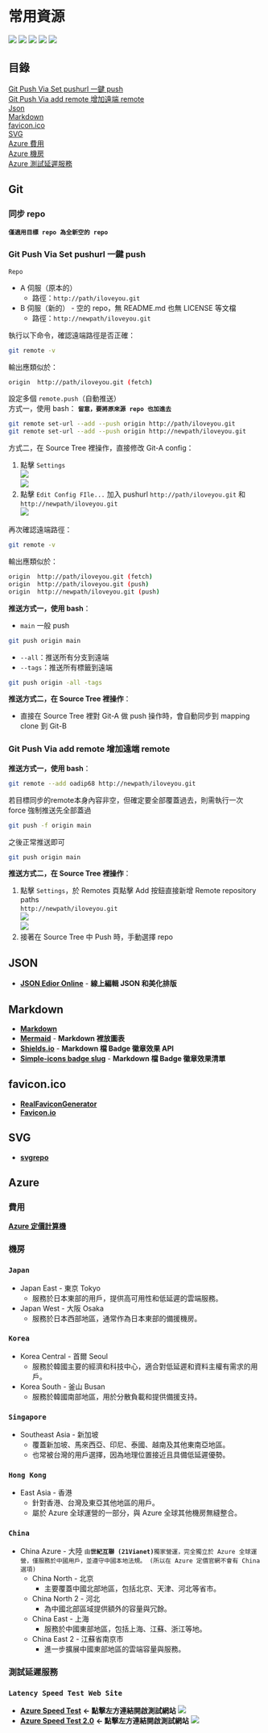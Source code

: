 # 常用資源

![](https://img.shields.io/badge/Tool-Resource-orange)
![](https://img.shields.io/badge/JSON-555?logo=json)
![](https://img.shields.io/badge/Mermaid-555?logo=mermaid)
![](https://img.shields.io/badge/Shields.io-555?logo=shieldsdotio)
![](https://img.shields.io/badge/Markdown-555?logo=markdown)

## 目錄

[Git Push Via Set pushurl 一鍵 push](#git-push-via-set-pushurl-一鍵-push)  
[Git Push Via add remote 增加遠端 remote](#git-push-via-add-remote-增加遠端-remote)  
[Json](#json)  
[Markdown](#markdown)  
[favicon.ico](#faviconico)  
[SVG](#svg)  
[Azure 費用](#費用)  
[Azure 機房](#機房)  
[Azure 測試延遲服務](#測試延遲服務)  

## Git

### 同步 repo
**`僅適用目標 repo 為全新空的 repo`**

### Git Push Via Set pushurl 一鍵 push  
  `Repo`
  - A 伺服（原本的）
    - 路徑：`http://path/iloveyou.git`
  - B 伺服（新的） - 空的 repo，無 README.md 也無 LICENSE 等文檔
    - 路徑：`http://newpath/iloveyou.git`

  執行以下命令，確認遠端路徑是否正確：
  ```bash
  git remote -v
  ```
  輸出應類似於：
  ```bash
  origin  http://path/iloveyou.git (fetch)
  ```

  設定多個 `remote.push`（自動推送）  
  方式一，使用 bash：  **`留意，要將原來源 repo 也加進去`**
  ```bash
  git remote set-url --add --push origin http://path/iloveyou.git
  git remote set-url --add --push origin http://newpath/iloveyou.git
  ```
  方式二，在 Source Tree 裡操作，直接修改 Git-A config：
  1. 點擊 `Settings`  
    ![](./img/soucetree_repo_settings.png)  
    ![](./img/soucetree_repo_settings_repository_settings.png)
  2. 點擊 `Edit Config FIle...` 加入 pushurl `http://path/iloveyou.git` 和 `http://newpath/iloveyou.git`  
    ![](./img/soucetree_repo_config.png)

  再次確認遠端路徑：
  ```bash
  git remote -v
  ```
  輸出應類似於：
  ```bash
  origin  http://path/iloveyou.git (fetch)
  origin  http://path/iloveyou.git (push)
  origin  http://newpath/iloveyou.git (push)
  ```
  **推送方式一，使用 bash**：
  - `main` 一般 push
  ```bash
  git push origin main
  ```
  - `--all`：推送所有分支到遠端
  - `--tags`：推送所有標籤到遠端
  ```bash
  git push origin -all -tags
  ```
  **推送方式二，在 Source Tree 裡操作**：
  - 直接在 Source Tree 裡對 Git-A 做 push 操作時，會自動同步到 mapping clone 到 Git-B

### Git Push Via add remote 增加遠端 remote
**推送方式一，使用 bash**：
```bash
git remote --add oadip68 http://newpath/iloveyou.git
```
若目標同步的remote本身內容非空，但確定要全部覆蓋過去，則需執行一次 force 強制推送先全部蓋過
```bash
git push -f origin main
```
之後正常推送即可
```bash
git push origin main
```
**推送方式二，在 Source Tree 裡操作**：
  1. 點擊 `Settings`，於 Remotes 頁點擊 Add 按鈕直接新增 Remote repository paths  
    `http://newpath/iloveyou.git`  
    ![](./img/soucetree_repo_settings.png)  
    ![](./img/soucetree_repo_settings_repository_settings.png)
  2. 接著在 Source Tree 中 Push 時，手動選擇 repo

## JSON
- **<a href="https://jsoneditoronline.org/" target="_blank" rel="noopener noreferrer" bold="normal">JSON Edior Online</a>** - **線上編輯 JSON 和美化排版**

## Markdown
- **<a href="https://markdown.tw/" target="_blank" rel="noopener noreferrer" bold="normal">Markdown</a>**
- **<a href="https://mermaid.js.org/" target="_blank" rel="noopener noreferrer" bold="normal">Mermaid</a>** - **Markdown 裡放圖表**
- **<a href="https://shields.io/" target="_blank" rel="noopener noreferrer" bold="normal">Shields.io</a>** - **Markdown 檔 Badge 徽章效果 API**
- **<a href="https://github.com/simple-icons/simple-icons/blob/master/slugs.md" target="_blank" rel="noopener noreferrer" bold="normal">Simple-icons badge slug</a>** - **Markdown 檔 Badge 徽章效果清單**

## favicon.ico
- **<a href="https://realfavicongenerator.net/" target="_blank" rel="noopener noreferrer" bold="normal">RealFaviconGenerator</a>**
- **<a href="https://favicon.io/" target="_blank" rel="noopener noreferrer" bold="normal">Favicon.io</a>**

## SVG
- **<a href="https://www.svgrepo.com/vectors/github/" target="_blank" rel="noopener noreferrer" bold="normal">svgrepo</a>**

## Azure

### 費用
**<a href="https://azure.microsoft.com/zh-tw/pricing/calculator/" target="_blank" rel="noopener noreferrer" bold="normal">Azure 定價計算機</a>**


### 機房
  ### `Japan`
  - Japan East - 東京 Tokyo
    - 服務於日本東部的用戶，提供高可用性和低延遲的雲端服務。
  - Japan West - 大阪 Osaka
    - 服務於日本西部地區，通常作為日本東部的備援機房。
  ### `Korea`
  - Korea Central - 首爾 Seoul
    - 服務於韓國主要的經濟和科技中心，適合對低延遲和資料主權有需求的用戶。
  - Korea South - 釜山 Busan
    - 服務於韓國南部地區，用於分散負載和提供備援支持。
  ### `Singapore`
  - Southeast Asia - 新加坡
    - 覆蓋新加坡、馬來西亞、印尼、泰國、越南及其他東南亞地區。
    - 也常被台灣的用戶選擇，因為地理位置接近且具備低延遲優勢。
  ### `Hong Kong`
  - East Asia - 香港
    - 針對香港、台灣及東亞其他地區的用戶。
    - 屬於 Azure 全球運營的一部分，與 Azure 全球其他機房無縫整合。
  ### `China`
  - China Azure - 大陸 `由`**`世紀互聯 (21Vianet)`**`獨家營運，完全獨立於 Azure 全球運營，僅服務於中國用戶，並遵守中國本地法規。 (所以在 Azure 定價官網不會有 China 選項)`
    - China North - 北京
      - 主要覆蓋中國北部地區，包括北京、天津、河北等省市。
    - China North 2 - 河北
      - 為中國北部區域提供額外的容量與冗餘。
    - China East - 上海
      - 服務於中國東部地區，包括上海、江蘇、浙江等地。
    - China East 2 - 江蘇省南京市
      - 進一步擴展中國東部地區的雲端容量與服務。

### 測試延遲服務
  ### `Latency Speed Test Web Site`
  - **<a href="https://www.azurespeed.com/Azure/Latency" target="_blank" rel="noopener noreferrer" bold="normal">Azure Speed Test</a>** **<- 點擊左方連結開啟測試網站**
    ![](./img/azure_speed_test.png)
  - **<a href="https://azurespeedtest.azurewebsites.net/" target="_blank" rel="noopener noreferrer" bold="normal">Azure Speed Test 2.0</a>** **<- 點擊左方連結開啟測試網站**
    ![](./img/azure_speed_test_2.png)